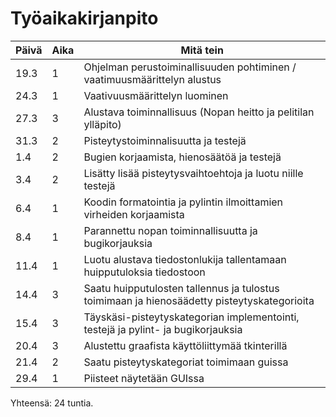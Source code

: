 # Työaikakirjanpito
| Päivä | Aika | Mitä tein  |
| ----- | ---- | --------- |
| 19.3 | 1 | Ohjelman perustoiminallisuuden pohtiminen / vaatimuusmäärittelyn alustus |
| 24.3 | 1 | Vaativuusmäärittelyn luominen |
| 27.3 | 3 | Alustava toiminnallisuus (Nopan heitto ja pelitilan ylläpito) |
| 31.3 | 2 | Pisteytystoiminnalisuutta ja testejä |
| 1.4 | 2 | Bugien korjaamista, hienosäätöä ja testejä |
| 3.4 | 2 | Lisätty lisää pisteytysvaihtoehtoja ja luotu niille testejä |
| 6.4 | 1 | Koodin formatointia ja pylintin ilmoittamien virheiden korjaamista |
| 8.4 | 1 | Parannettu nopan toiminnallisuutta ja bugikorjauksia |
| 11.4 | 1 | Luotu alustava tiedostonlukija tallentamaan huipputuloksia tiedostoon |
| 14.4 | 3 | Saatu huipputulosten tallennus ja tulostus toimimaan ja hienosäädetty pisteytyskategorioita |
| 15.4 | 3 | Täyskäsi-pisteytyskategorian implementointi, testejä ja pylint- ja bugikorjauksia |
| 20.4 | 3 | Alustettu graafista käyttöliittymää tkinterillä |
| 21.4 | 2 | Saatu pisteytyskategoriat toimimaan guissa |
| 29.4 | 1 | Piisteet näytetään GUIssa |

Yhteensä: 24 tuntia.
